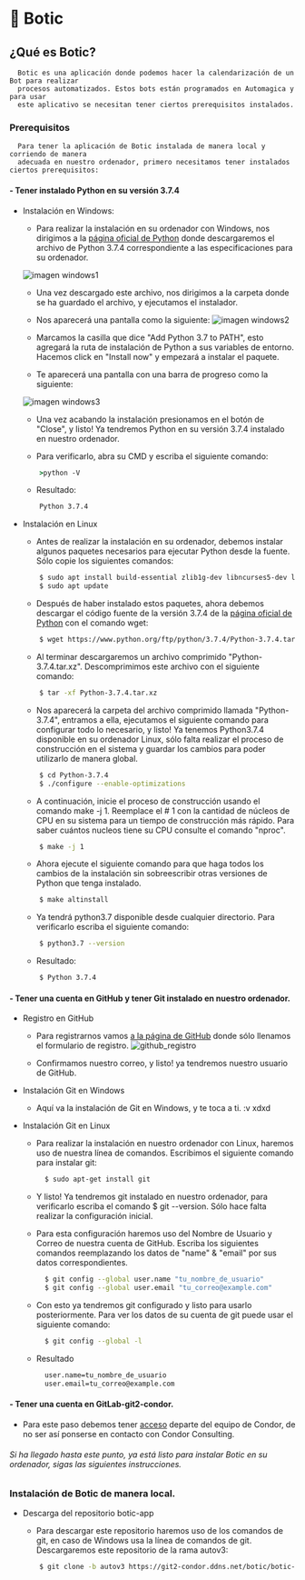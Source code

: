 # 🤖 Botic
## ¿Qué es Botic?
```
  Botic es una aplicación donde podemos hacer la calendarización de un Bot para realizar 
  procesos automatizados. Estos bots están programados en Automagica y para usar 
  este aplicativo se necesitan tener ciertos prerequisitos instalados.
```
### Prerequisitos
```
  Para tener la aplicación de Botic instalada de manera local y corriendo de manera 
  adecuada en nuestro ordenador, primero necesitamos tener instalados ciertos prerequisitos:
```
#### - Tener instalado Python en su versión 3.7.4
  - Instalación en Windows:
  
    - Para realizar la instalación en su ordenador con Windows, nos dirigimos a la [página oficial de Python](https://www.python.org/downloads/release/python-374/) 
      donde descargaremos el archivo de Python 3.7.4 correspondiente a las especificaciones para su ordenador.
    
    ![imagen windows1](https://miro.medium.com/max/2732/1*b5SZWxlBXkkhmAXjZgUWWg.png)
    
    
    - Una vez descargado este archivo, nos dirigimos a la carpeta donde se ha guardado el archivo,
      y ejecutamos el instalador.
    
    - Nos aparecerá una pantalla como la siguiente: 
    ![imagen windows2](https://www.ics.uci.edu/~pattis/common/handouts/pythoneclipsejava/images/python/pythonsetup.jpg)

    - Marcamos la casilla que dice "Add Python 3.7 to PATH", esto agregará la ruta de instalación de Python
      a sus variables de entorno. Hacemos click en "Install now" y empezará a instalar el paquete.
      
    - Te aparecerá una pantalla con una barra de progreso como la siguiente:
    
    ![imagen windows3](https://i.ytimg.com/vi/Wx8XU2L2k6Q/maxresdefault.jpg)
    
    - Una vez acabando la instalación presionamos en el botón de "Close", y listo! Ya tendremos Python en su
      versión 3.7.4 instalado en nuestro ordenador.
      
    - Para verificarlo, abra su CMD y escriba el siguiente comando:
    
    ```cmd
        >python -V
    ```
    - Resultado:
    ```cmd
        Python 3.7.4
    ```
    
  - Instalación en Linux
  
    - Antes de realizar la instalación en su ordenador, debemos instalar algunos paquetes necesarios para ejecutar
      Python desde la fuente. Sólo copie los siguientes comandos:
      
    ```bash
        $ sudo apt install build-essential zlib1g-dev libncurses5-dev libgdbm-dev libnss3-dev libssl-dev libreadline-dev libffi-dev wget
        $ sudo apt update
    ```
      
    - Después de haber instalado estos paquetes, ahora debemos descargar el código fuente de
      la versión 3.7.4 de la [página oficial de Python](https://www.python.org/downloads/release/python-374/) con el comando wget:
      
    ```bash
        $ wget https://www.python.org/ftp/python/3.7.4/Python-3.7.4.tar.xz
    ```
    
    - Al terminar descargaremos un archivo comprimido "Python-3.7.4.tar.xz". Descomprimimos este archivo con el siguiente comando:
    ```bash
        $ tar -xf Python-3.7.4.tar.xz
    ```
    
    - Nos aparecerá la carpeta del archivo comprimido llamada "Python-3.7.4", entramos a ella, ejecutamos el siguiente comando para
      configurar todo lo necesario, y listo! Ya tenemos Python3.7.4 disponible en su ordenador Linux, sólo falta realizar
      el proceso de construcción en el sistema y guardar los cambios para poder utilizarlo de manera global.
    ```bash
        $ cd Python-3.7.4
        $ ./configure --enable-optimizations
    ```
    
    - A continuación, inicie el proceso de construcción usando el comando make -j 1. Reemplace el # 1 con la cantidad de núcleos de CPU en su sistema para un tiempo de construcción más rápido. Para saber cuántos nucleos tiene su CPU consulte el comando "nproc".
    ```bash
        $ make -j 1
    ```
    
    - Ahora ejecute el siguiente comando para que haga todos los cambios de la instalación sin sobreescribir otras versiones de Python que tenga instalado.
    ```bash
        $ make altinstall
    ```
    
    - Ya tendrá python3.7 disponible desde cualquier directorio. Para verificarlo escriba el siguiente comando:
    ```bash
        $ python3.7 --version
    ```
    - Resultado:
    ```bash
        $ Python 3.7.4
    ```

#### - Tener una cuenta en GitHub y tener Git instalado en nuestro ordenador.
  - Registro en GitHub
    - Para registrarnos vamos [a la página de GitHub](https://github.com) donde sólo llenamos el formulario de 
      registro.
      ![github_registro](https://cdn.kastatic.org/ka-perseus-images/b96521d07ec01801331b4eec8d399c84f2131050.png)
     
    - Confirmamos nuestro correo, y listo! ya tendremos nuestro usuario de GitHub.
    
    
  - Instalación Git en Windows
    - Aquí va la instalación de Git en Windows, y te toca a ti. :v xdxd
    
    
  - Instalación Git en Linux
    - Para realizar la instalación en nuestro ordenador con Linux, haremos uso de nuestra línea de comandos. 
      Escribimos el siguiente comando para instalar git:
      ```bash
        $ sudo apt-get install git
      ```
    - Y listo! Ya tendremos git instalado en nuestro ordenador, para verificarlo escriba el comando $ git --version.
      Sólo hace falta realizar la configuración inicial.
    
    - Para esta configuración haremos uso del Nombre de Usuario y Correo de nuestra cuenta de GitHub.
      Escriba los siguientes comandos reemplazando los datos de "name" & "email" por sus datos correspondientes.
      ```bash
        $ git config --global user.name "tu_nombre_de_usuario"
        $ git config --global user.email "tu_correo@example.com"
      ```
    - Con esto ya tendremos git configurado y listo para usarlo posteriormente. Para ver los datos de su cuenta de git 
      puede usar el siguiente comando:
      ```bash
        $ git config --global -l
      ```
    - Resultado
      ```bash
        user.name=tu_nombre_de_usuario
        user.email=tu_correo@example.com
      ```
#### - Tener una cuenta en GitLab-git2-condor.
  - Para este paso debemos tener [acceso](https://git2-condor.ddns.net/users/sign_in) departe del equipo de Condor, de no ser así ponserse en contacto con Condor Consulting.


###### Si ha llegado hasta este punto, ya está listo para instalar Botic en su ordenador, sigas las siguientes instrucciones.


### Instalación de Botic de manera local.
  - Descarga del repositorio botic-app
  
    - Para descargar este repositorio haremos uso de los comandos de git, en caso de Windows usa la línea de comandos de git.
      Descargaremos este repositorio de la rama autov3:
    ```bash
        $ git clone -b autov3 https://git2-condor.ddns.net/botic/botic-app.git
    ```
